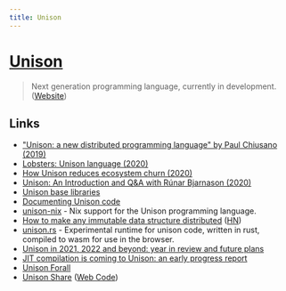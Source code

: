 ```yaml
---
title: Unison
---
```


# [Unison](https://github.com/unisonweb/unison)

> Next generation programming language, currently in development. ([Website](https://www.unisonweb.org/))

## Links

- ["Unison: a new distributed programming language" by Paul Chiusano (2019)](https://www.youtube.com/watch?v=gCWtkvDQ2ZI)
- [Lobsters: Unison language (2020)](https://lobste.rs/s/goszyg/unison_language)
- [How Unison reduces ecosystem churn (2020)](https://www.unisonweb.org/2020/04/10/reducing-churn/)
- [Unison: An Introduction and Q&A with Rúnar Bjarnason (2020)](https://www.youtube.com/watch?v=yicXcdLI2YA)
- [Unison base libraries](https://github.com/unisonweb/base)
- [Documenting Unison code](https://www.unisonweb.org/docs/documentation/)
- [unison-nix](https://github.com/ceedubs/unison-nix) - Nix support for the Unison programming language.
- [How to make any immutable data structure distributed](https://www.unison-lang.org/articles/distributed-datasets/core-idea/) ([HN](https://news.ycombinator.com/item?id=29452424))
- [unison.rs](https://github.com/jaredly/unison.rs) - Experimental runtime for unison code, written in rust, compiled to wasm for use in the browser.
- [Unison in 2021, 2022 and beyond: year in review and future plans](https://www.unisonweb.org/2022/02/10/unison-2021-year-in-review/)
- [JIT compilation is coming to Unison: an early progress report](https://www.unison-lang.org/blog/jit-announce/)
- [Unison Forall](https://hopin.com/events/unison-forall/registration)
- [Unison Share](https://share.unison-lang.org/) ([Web Code](https://github.com/unisonweb/codebase-ui))
